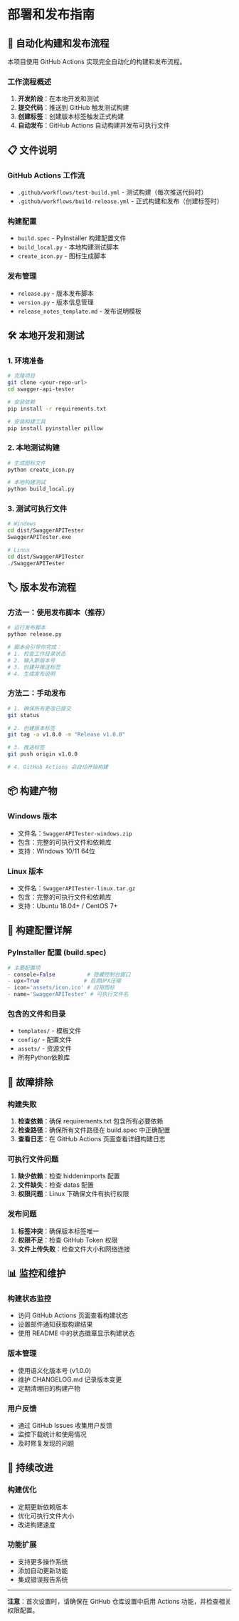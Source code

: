 # 部署和发布指南

## 🚀 自动化构建和发布流程

本项目使用 GitHub Actions 实现完全自动化的构建和发布流程。

### 工作流程概述

1. **开发阶段**：在本地开发和测试
2. **提交代码**：推送到 GitHub 触发测试构建
3. **创建标签**：创建版本标签触发正式构建
4. **自动发布**：GitHub Actions 自动构建并发布可执行文件

## 📋 文件说明

### GitHub Actions 工作流

- `.github/workflows/test-build.yml` - 测试构建（每次推送代码时）
- `.github/workflows/build-release.yml` - 正式构建和发布（创建标签时）

### 构建配置

- `build.spec` - PyInstaller 构建配置文件
- `build_local.py` - 本地构建测试脚本
- `create_icon.py` - 图标生成脚本

### 发布管理

- `release.py` - 版本发布脚本
- `version.py` - 版本信息管理
- `release_notes_template.md` - 发布说明模板

## 🛠️ 本地开发和测试

### 1. 环境准备

```bash
# 克隆项目
git clone <your-repo-url>
cd swagger-api-tester

# 安装依赖
pip install -r requirements.txt

# 安装构建工具
pip install pyinstaller pillow
```

### 2. 本地测试构建

```bash
# 生成图标文件
python create_icon.py

# 本地构建测试
python build_local.py
```

### 3. 测试可执行文件

```bash
# Windows
cd dist/SwaggerAPITester
SwaggerAPITester.exe

# Linux
cd dist/SwaggerAPITester
./SwaggerAPITester
```

## 🏷️ 版本发布流程

### 方法一：使用发布脚本（推荐）

```bash
# 运行发布脚本
python release.py

# 脚本会引导你完成：
# 1. 检查工作目录状态
# 2. 输入新版本号
# 3. 创建并推送标签
# 4. 生成发布说明
```

### 方法二：手动发布

```bash
# 1. 确保所有更改已提交
git status

# 2. 创建版本标签
git tag -a v1.0.0 -m "Release v1.0.0"

# 3. 推送标签
git push origin v1.0.0

# 4. GitHub Actions 会自动开始构建
```

## 📦 构建产物

### Windows 版本
- 文件名：`SwaggerAPITester-windows.zip`
- 包含：完整的可执行文件和依赖库
- 支持：Windows 10/11 64位

### Linux 版本
- 文件名：`SwaggerAPITester-linux.tar.gz`
- 包含：完整的可执行文件和依赖库
- 支持：Ubuntu 18.04+ / CentOS 7+

## 🔧 构建配置详解

### PyInstaller 配置 (build.spec)

```python
# 主要配置项
- console=False          # 隐藏控制台窗口
- upx=True              # 启用UPX压缩
- icon='assets/icon.ico' # 应用图标
- name='SwaggerAPITester' # 可执行文件名
```

### 包含的文件和目录

- `templates/` - 模板文件
- `config/` - 配置文件
- `assets/` - 资源文件
- 所有Python依赖库

## 🚨 故障排除

### 构建失败

1. **检查依赖**：确保 requirements.txt 包含所有必要依赖
2. **检查路径**：确保所有文件路径在 build.spec 中正确配置
3. **查看日志**：在 GitHub Actions 页面查看详细构建日志

### 可执行文件问题

1. **缺少依赖**：检查 hiddenimports 配置
2. **文件缺失**：检查 datas 配置
3. **权限问题**：Linux 下确保文件有执行权限

### 发布问题

1. **标签冲突**：确保版本标签唯一
2. **权限不足**：检查 GitHub Token 权限
3. **文件上传失败**：检查文件大小和网络连接

## 📊 监控和维护

### 构建状态监控

- 访问 GitHub Actions 页面查看构建状态
- 设置邮件通知获取构建结果
- 使用 README 中的状态徽章显示构建状态

### 版本管理

- 使用语义化版本号 (v1.0.0)
- 维护 CHANGELOG.md 记录版本变更
- 定期清理旧的构建产物

### 用户反馈

- 通过 GitHub Issues 收集用户反馈
- 监控下载统计和使用情况
- 及时修复发现的问题

## 🔄 持续改进

### 构建优化

- 定期更新依赖版本
- 优化可执行文件大小
- 改进构建速度

### 功能扩展

- 支持更多操作系统
- 添加自动更新功能
- 集成错误报告系统

---

**注意**：首次设置时，请确保在 GitHub 仓库设置中启用 Actions 功能，并检查相关权限配置。